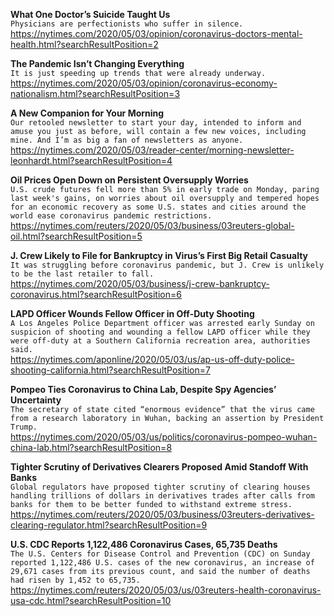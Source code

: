 **What One Doctor’s Suicide Taught Us**\
`Physicians are perfectionists who suffer in silence.`\
https://nytimes.com/2020/05/03/opinion/coronavirus-doctors-mental-health.html?searchResultPosition=2

**The Pandemic Isn’t Changing Everything**\
`It is just speeding up trends that were already underway.`\
https://nytimes.com/2020/05/03/opinion/coronavirus-economy-nationalism.html?searchResultPosition=3

**A New Companion for Your Morning**\
`Our retooled newsletter to start your day, intended to inform and amuse you just as before, will contain a few new voices, including mine. And I’m as big a fan of newsletters as anyone.`\
https://nytimes.com/2020/05/03/reader-center/morning-newsletter-leonhardt.html?searchResultPosition=4

**Oil Prices Open Down on Persistent Oversupply Worries**\
`U.S. crude futures fell more than 5% in early trade on Monday, paring last week's gains, on worries about oil oversupply and tempered hopes for an economic recovery as some U.S. states and cities around the world ease coronavirus pandemic restrictions.`\
https://nytimes.com/reuters/2020/05/03/business/03reuters-global-oil.html?searchResultPosition=5

**J. Crew Likely to File for Bankruptcy in Virus’s First Big Retail Casualty**\
`It was struggling before coronavirus pandemic, but J. Crew is unlikely to be the last retailer to fall.`\
https://nytimes.com/2020/05/03/business/j-crew-bankruptcy-coronavirus.html?searchResultPosition=6

**LAPD Officer Wounds Fellow Officer in Off-Duty Shooting**\
`A Los Angeles Police Department officer was arrested early Sunday on suspicion of shooting and wounding a fellow LAPD officer while they were off-duty at a Southern California recreation area, authorities said. `\
https://nytimes.com/aponline/2020/05/03/us/ap-us-off-duty-police-shooting-california.html?searchResultPosition=7

**Pompeo Ties Coronavirus to China Lab, Despite Spy Agencies’ Uncertainty**\
`The secretary of state cited “enormous evidence” that the virus came from a research laboratory in Wuhan, backing an assertion by President Trump.`\
https://nytimes.com/2020/05/03/us/politics/coronavirus-pompeo-wuhan-china-lab.html?searchResultPosition=8

**Tighter Scrutiny of Derivatives Clearers Proposed Amid Standoff With Banks**\
`Global regulators have proposed tighter scrutiny of clearing houses handling trillions of dollars in derivatives trades after calls from banks for them to be better funded to withstand extreme stress.`\
https://nytimes.com/reuters/2020/05/03/business/03reuters-derivatives-clearing-regulator.html?searchResultPosition=9

**U.S. CDC Reports 1,122,486 Coronavirus Cases, 65,735 Deaths**\
`The U.S. Centers for Disease Control and Prevention (CDC) on Sunday reported 1,122,486 U.S. cases of the new coronavirus, an increase of 29,671 cases from its previous count, and said the number of deaths had risen by 1,452 to 65,735.`\
https://nytimes.com/reuters/2020/05/03/us/03reuters-health-coronavirus-usa-cdc.html?searchResultPosition=10

